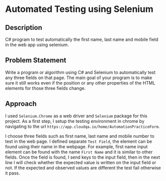 # Automated Testing using Selenium

## Description
C# program to test automatically the first name, last name and mobile field in the web app using selenium.

## Problem Statement
Write a program or algorithm using C# and Selenium to automatically test any three fields on that page.
The main goal of your program is to make sure it still works even if the position or any other properties of the HTML elements for those three fields change.

## Approach

I used `Selenium.Chrome` as a web driver and `Selenium` package for this project. As a first step, I setup the testing environment in chrome by navigating to the url `https://app.cloudqa.io/home/AutomationPracticeForm`.

I choose three fields such as first name, last name and mobile number to test in the web page. I defined separate `Test Field`, the element can be found using their name in the webpage. For example, first name input element can be found with the name `First Name` and it is similar to other fields. Once the field is found, I send keys to the input field, then in the next line I will check whether the expected value is written on the input field or not. If the expected and observed values are different the test fail otherwise it pass.
